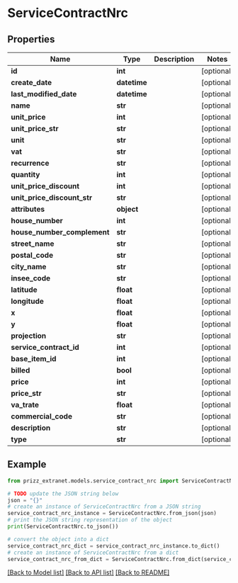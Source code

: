 # ServiceContractNrc


## Properties

Name | Type | Description | Notes
------------ | ------------- | ------------- | -------------
**id** | **int** |  | [optional] 
**create_date** | **datetime** |  | [optional] 
**last_modified_date** | **datetime** |  | [optional] 
**name** | **str** |  | [optional] 
**unit_price** | **int** |  | [optional] 
**unit_price_str** | **str** |  | [optional] 
**unit** | **str** |  | [optional] 
**vat** | **str** |  | [optional] 
**recurrence** | **str** |  | [optional] 
**quantity** | **int** |  | [optional] 
**unit_price_discount** | **int** |  | [optional] 
**unit_price_discount_str** | **str** |  | [optional] 
**attributes** | **object** |  | [optional] 
**house_number** | **int** |  | [optional] 
**house_number_complement** | **str** |  | [optional] 
**street_name** | **str** |  | [optional] 
**postal_code** | **str** |  | [optional] 
**city_name** | **str** |  | [optional] 
**insee_code** | **str** |  | [optional] 
**latitude** | **float** |  | [optional] 
**longitude** | **float** |  | [optional] 
**x** | **float** |  | [optional] 
**y** | **float** |  | [optional] 
**projection** | **str** |  | [optional] 
**service_contract_id** | **int** |  | [optional] 
**base_item_id** | **int** |  | [optional] 
**billed** | **bool** |  | [optional] 
**price** | **int** |  | [optional] 
**price_str** | **str** |  | [optional] 
**va_trate** | **float** |  | [optional] 
**commercial_code** | **str** |  | [optional] 
**description** | **str** |  | [optional] 
**type** | **str** |  | [optional] 

## Example

```python
from prizz_extranet.models.service_contract_nrc import ServiceContractNrc

# TODO update the JSON string below
json = "{}"
# create an instance of ServiceContractNrc from a JSON string
service_contract_nrc_instance = ServiceContractNrc.from_json(json)
# print the JSON string representation of the object
print(ServiceContractNrc.to_json())

# convert the object into a dict
service_contract_nrc_dict = service_contract_nrc_instance.to_dict()
# create an instance of ServiceContractNrc from a dict
service_contract_nrc_from_dict = ServiceContractNrc.from_dict(service_contract_nrc_dict)
```
[[Back to Model list]](../README.md#documentation-for-models) [[Back to API list]](../README.md#documentation-for-api-endpoints) [[Back to README]](../README.md)


